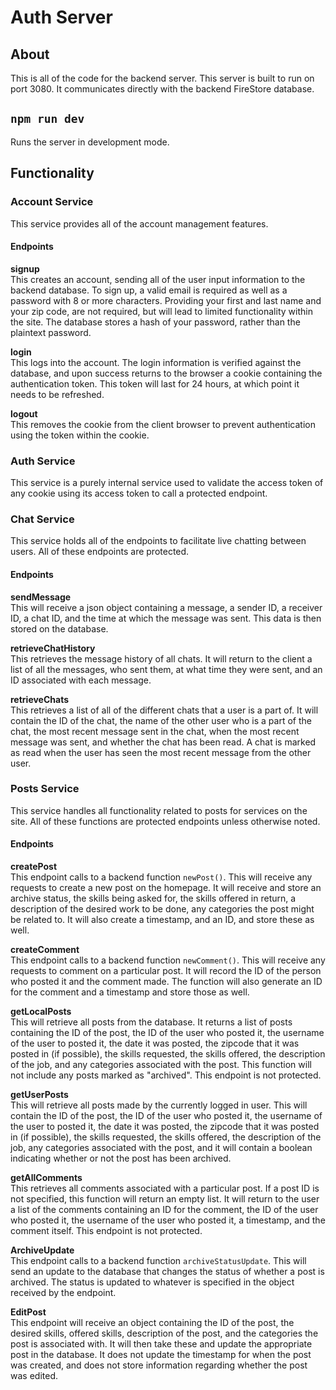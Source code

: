 # Auth Server

## About
This is all of the code for the backend server. This server is built to run on port 3080. It communicates directly with the backend FireStore database. 

## `npm run dev`
Runs the server in development mode. 

## Functionality

### Account Service
This service provides all of the account management features. 

#### Endpoints
**signup** <br>
This creates an account, sending all of the user input information to the backend database. To sign up, a valid email is required as well as a password with 8 or more characters. Providing your first and last name and your zip code, are not required, but will lead to limited functionality within the site. The database stores a hash of your password, rather than the plaintext password. 

**login** <br>
This logs into the account. The login information is verified against the database, and upon success returns to the browser a cookie containing the authentication token. This token will last for 24 hours, at which point it needs to be refreshed. 

**logout** <br>
This removes the cookie from the client browser to prevent authentication using the token within the cookie. 

### Auth Service 
This service is a purely internal service used to validate the access token of any cookie using its access token to call a protected endpoint. 

### Chat Service
This service holds all of the endpoints to facilitate live chatting between users. All of these endpoints are protected. 

#### Endpoints
**sendMessage** <br>
This will receive a json object containing a message, a sender ID, a receiver ID, a chat ID, and the time at which the message was sent. This data is then stored on the database. 

**retrieveChatHistory** <br>
This retrieves the message history of all chats. It will return to the client a list of all the messages, who sent them, at what time they were sent, and an ID associated with each message. 

**retrieveChats** <br>
This retrieves a list of all of the different chats that a user is a part of. It will contain the ID of the chat, the name of the other user who is a part of the chat, the most recent message sent in the chat, when the most recent message was sent, and whether the chat has been read. A chat is marked as read when the user has seen the most recent message from the other user. 

### Posts Service
This service handles all functionality related to posts for services on the site. All of these functions are protected endpoints unless otherwise noted. 

#### Endpoints
**createPost** <br>
This endpoint calls to a backend function `newPost()`. This will receive any requests to create a new post on the homepage. It will receive and store an archive status, the skills being asked for, the skills offered in return, a description of the desired work to be done, any categories the post might be related to. It will also create a timestamp, and an ID, and store these as well. 

**createComment** <br>
This endpoint calls to a backend function `newComment()`. This will receive any requests to comment on a particular post. It will record the ID of the person who posted it and the comment made. The function will also generate an ID for the comment and a timestamp and store those as well. 

**getLocalPosts** <br>
This will retrieve all posts from the database. It returns a list of posts containing the ID of the post, the ID of the user who posted it, the username of the user to posted it, the date it was posted, the zipcode that it was posted in (if possible), the skills requested, the skills offered, the description of the job, and any categories associated with the post. This function will not include any posts marked as "archived". This endpoint is not protected. 

**getUserPosts** <br>
This will retrieve all posts made by the currently logged in user. This will contain the ID of the post, the ID of the user who posted it, the username of the user to posted it, the date it was posted, the zipcode that it was posted in (if possible), the skills requested, the skills offered, the description of the job, any categories associated with the post, and it will contain a boolean indicating whether or not the post has been archived. 

**getAllComments** <br>
This retrieves all comments associated with a particular post. If a post ID is not specified, this function will return an empty list. It will return to the user a list of the comments containing an ID for the comment, the ID of the user who posted it, the username of the user who posted it, a timestamp, and the comment itself. This endpoint is not protected. 

**ArchiveUpdate** <br>
This endpoint calls to a backend function `archiveStatusUpdate`. This will send an update to the database that changes the status of whether a post is archived. The status is updated to whatever is specified in the object received by the endpoint. 

**EditPost** <br>
This endpoint will receive an object containing the ID of the post, the desired skills, offered skills, description of the post, and the categories the post is associated with. It will then take these and update the appropriate post in the database. It does not update the timestamp for when the post was created, and does not store information regarding whether the post was edited. 